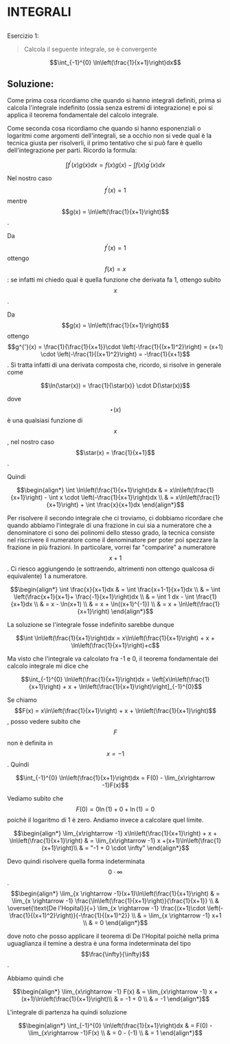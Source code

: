 ﻿# INTEGRALI

<!--Upmath extremely simplifies this task by using Markdown and LaTeX. It converts the Markdown syntax extended with LaTeX equations support into HTML code you can publish anywhere on the web.-->

<!--![Paper written in LaTeX](/i/latex.jpg)-->

## 

Esercizio 1:

> Calcola il seguente integrale, se è convergente

$$\int_{-1}^{0} \ln\left(\frac{1}{x+1}\right)dx$$

## Soluzione: 

Come prima cosa ricordiamo che quando si hanno integrali definiti, prima si calcola l'integrale indefinito (ossia senza estremi di integrazione) e poi si applica il teorema fondamentale del calcolo integrale.

Come seconda cosa ricordiamo che quando si hanno esponenziali o logaritmi come argomenti dell'integrali, se a occhio non si vede qual è la tecnica giusta per risolverli, il primo tentativo che si può fare è quello dell'integrazione per parti. Ricordo la formula:

$$\int f^{'}(x)g(x)dx = f(x)g(x) - \int f(x)g^{'}(x)dx$$

Nel nostro caso $$f^{'}(x) = 1$$ mentre $$g(x) = \ln\left(\frac{1}{x+1}\right)$$.

Da $$f^{'}(x) = 1$$ ottengo $$f(x) = x$$: se infatti mi chiedo qual è quella funzione che derivata fa 1, ottengo subito $$x$$.

Da $$g(x) = \ln\left(\frac{1}{x+1}\right)$$ ottengo $$g^{'}(x) = \frac{1}{\frac{1}{x+1}}\cdot \left(-\frac{1}{(x+1)^2}\right) = (x+1) \cdot \left(-\frac{1}{(x+1)^2}\right) = -\frac{1}{x+1}$$. Si tratta infatti di una derivata composta che, ricordo, si risolve in generale come 

$$\ln(\star(x)) = \frac{1}{\star(x)} \cdot D(\star(x))$$

dove $$\star(x)$$ è una qualsiasi funzione di $$x$$, nel nostro caso $$\star(x) = \frac{1}{x+1}$$. 

Quindi 

$$\begin{align*}
\int \ln\left(\frac{1}{x+1}\right)dx & = x\ln\left(\frac{1}{x+1}\right) - \int x \cdot \left(-\frac{1}{x+1}\right)dx \\
& = x\ln\left(\frac{1}{x+1}\right) + \int  \frac{x}{x+1}dx
\end{align*}$$

Per risolvere il secondo integrale che ci troviamo, ci dobbiamo ricordare che quando abbiamo l'integrale di una frazione in cui sia a numeratore che a denominatore ci sono dei polinomi dello stesso grado, la tecnica consiste nel riscrivere il numeratore come il denominatore per poter poi spezzare la frazione in più frazioni. In particolare, vorrei far "comparire" a numeratore $$x+1$$. Ci riesco aggiungendo (e sottraendo, altrimenti non ottengo qualcosa di equivalente) 1 a numeratore. 

$$\begin{align*}
\int \frac{x}{x+1}dx & = \int \frac{x+1-1}{x+1}dx \\
& = \int \left(\frac{x+1}{x+1}+ \frac{-1}{x+1}\right)dx \\
& = \int 1 dx - \int \frac{1}{x+1}dx \\
& = x - \ln(x+1) \\
& = x + \ln((x+1)^{-1}) \\
& = x + \ln\left(\frac{1}{x+1}\right)
\end{align*}$$ 

La soluzione se l'integrale fosse indefinito sarebbe dunque

$$\int \ln\left(\frac{1}{x+1}\right)dx = x\ln\left(\frac{1}{x+1}\right) + x + \ln\left(\frac{1}{x+1}\right)+c$$

Ma visto che l'integrale va calcolato fra -1 e 0, il teorema fondamentale del calcolo integrale mi dice che 

$$\int_{-1}^{0} \ln\left(\frac{1}{x+1}\right)dx = \left[x\ln\left(\frac{1}{x+1}\right) + x + \ln\left(\frac{1}{x+1}\right)\right]_{-1}^{0}$$

Se chiamo $$F(x) = x\ln\left(\frac{1}{x+1}\right) + x + \ln\left(\frac{1}{x+1}\right)$$, posso vedere subito che $$F$$ non è definita in $$x=-1$$. Quindi

$$\int_{-1}^{0} \ln\left(\frac{1}{x+1}\right)dx = F(0) - \lim_{x\rightarrow -1}F(x)$$

Vediamo subito che $$F(0) = 0\ln(1)+0+\ln(1) = 0$$ poichè il logaritmo di 1 è zero. Andiamo invece a calcolare quel limite.

$$\begin{align*}
\lim_{x\rightarrow -1} x\ln\left(\frac{1}{x+1}\right) + x + \ln\left(\frac{1}{x+1}\right) & = \lim_{x\rightarrow -1}  x +(x+1)\ln\left(\frac{1}{x+1}\right)\\
& = "-1 + 0 \cdot \infty"
\end{align*}$$

Devo quindi risolvere quella forma indeterminata $$0\cdot \infty$$.
$$\begin{align*}
\lim_{x \rightarrow -1}(x+1)\ln\left(\frac{1}{x+1}\right) & = \lim_{x \rightarrow -1} \frac{\ln\left(\frac{1}{x+1}\right)}{\frac{1}{x+1}} \\
& \overset{\text{De l'Hopital}}{=} \lim_{x \rightarrow -1} \frac{(x+1)\cdot \left(-\frac{1}{(x+1)^2}\right)}{-\frac{1}{(x+1)^2}} \\
& = \lim_{x \rightarrow -1} x+1 \\
& = 0
\end{align*}$$

dove noto che posso applicare il teorema di De l'Hopital poichè nella prima uguaglianza il temine a destra è una forma indeterminata del tipo $$\frac{\infty}{\infty}$$.

Abbiamo quindi che 

$$\begin{align*}
\lim_{x\rightarrow -1} F(x) & = \lim_{x\rightarrow -1}  x +(x+1)\ln\left(\frac{1}{x+1}\right)\\
& = -1 + 0 \\
& = -1
\end{align*}$$

L'integrale di partenza ha quindi soluzione 

$$\begin{align*}
\int_{-1}^{0} \ln\left(\frac{1}{x+1}\right)dx & = F(0) - \lim_{x\rightarrow -1}F(x) \\
& = 0 - (-1) \\
& = 1 
\end{align*}$$

















